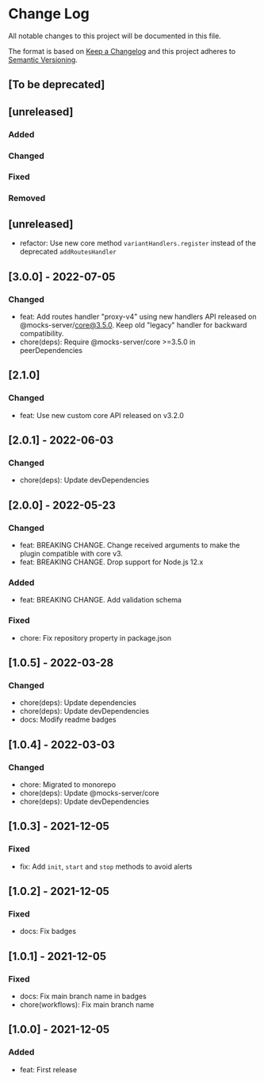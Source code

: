 # Change Log
All notable changes to this project will be documented in this file.

The format is based on [Keep a Changelog](http://keepachangelog.com/)
and this project adheres to [Semantic Versioning](http://semver.org/).

## [To be deprecated]

## [unreleased]
### Added
### Changed
### Fixed
### Removed

## [unreleased]

- refactor: Use new core method `variantHandlers.register` instead of the deprecated `addRoutesHandler`

## [3.0.0] - 2022-07-05

### Changed
- feat: Add routes handler "proxy-v4" using new handlers API released on @mocks-server/core@3.5.0. Keep old "legacy" handler for backward compatibility.
- chore(deps): Require @mocks-server/core >=3.5.0 in peerDependencies

## [2.1.0]
### Changed
- feat: Use new custom core API released on v3.2.0

## [2.0.1] - 2022-06-03

### Changed
- chore(deps): Update devDependencies

## [2.0.0] - 2022-05-23

### Changed
- feat: BREAKING CHANGE. Change received arguments to make the plugin compatible with core v3.
- feat: BREAKING CHANGE. Drop support for Node.js 12.x

### Added
- feat: BREAKING CHANGE. Add validation schema

### Fixed
- chore: Fix repository property in package.json

## [1.0.5] - 2022-03-28

### Changed
- chore(deps): Update dependencies
- chore(deps): Update devDependencies
- docs: Modify readme badges

## [1.0.4] - 2022-03-03

### Changed
- chore: Migrated to monorepo
- chore(deps): Update @mocks-server/core
- chore(deps): Update devDependencies

## [1.0.3] - 2021-12-05

### Fixed
- fix: Add `init`, `start` and `stop` methods to avoid alerts

## [1.0.2] - 2021-12-05

### Fixed
- docs: Fix badges

## [1.0.1] - 2021-12-05

### Fixed
- docs: Fix main branch name in badges
- chore(workflows): Fix main branch name

## [1.0.0] - 2021-12-05

### Added
- feat: First release
